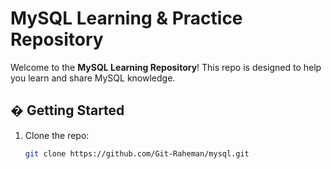 # MySQL Learning & Practice Repository  

Welcome to the **MySQL Learning Repository**! This repo is designed to help you learn and share MySQL knowledge. 

## � Getting Started  
1. Clone the repo:  
   ```sh  
   git clone https://github.com/Git-Raheman/mysql.git 
